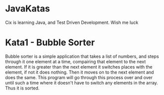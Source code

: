 JavaKatas
=========

Cix is learning Java, and Test Driven Development.  Wish me luck

Kata1 - Bubble Sorter
=====================
Bubble sorter is a simple application that takes a list of numbers, and steps through it one element at a time, compairing that element to the next element.  If it is greater than the next element it switches places with the element, if not it does nothing.  Then it moves on to the next element and does the same.  This program will go through this process over and over until such a time where it doesn't have to switch any elements in the array.  Thus it is sorted.
